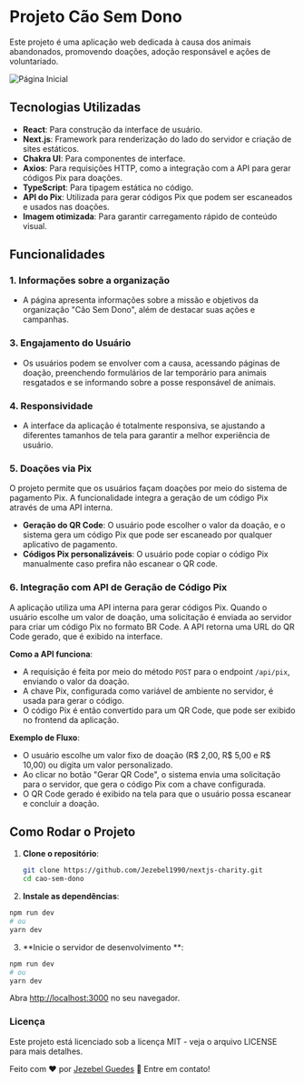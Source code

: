 # Projeto Cão Sem Dono

Este projeto é uma aplicação web dedicada à causa dos animais abandonados, promovendo doações, adoção responsável e ações de voluntariado.

![Página Inicial](public/img/screencapture-caosemdono.png)

## Tecnologias Utilizadas

- **React**: Para construção da interface de usuário.
- **Next.js**: Framework para renderização do lado do servidor e criação de sites estáticos.
- **Chakra UI**: Para componentes de interface.
- **Axios**: Para requisições HTTP, como a integração com a API para gerar códigos Pix para doações.
- **TypeScript**: Para tipagem estática no código.
- **API do Pix**: Utilizada para gerar códigos Pix que podem ser escaneados e usados nas doações.
- **Imagem otimizada**: Para garantir carregamento rápido de conteúdo visual.

## Funcionalidades

### 1. **Informações sobre a organização**
- A página apresenta informações sobre a missão e objetivos da organização "Cão Sem Dono", além de destacar suas ações e campanhas.


### 3. **Engajamento do Usuário**
- Os usuários podem se envolver com a causa, acessando páginas de doação, preenchendo formulários de lar temporário para animais resgatados e se informando sobre a posse responsável de animais.

### 4. **Responsividade**
- A interface da aplicação é totalmente responsiva, se ajustando a diferentes tamanhos de tela para garantir a melhor experiência de usuário.

### 5. **Doações via Pix**
   O projeto permite que os usuários façam doações por meio do sistema de pagamento Pix. A funcionalidade integra a geração de um código Pix através de uma API interna. 
   - **Geração do QR Code**: O usuário pode escolher o valor da doação, e o sistema gera um código Pix que pode ser escaneado por qualquer aplicativo de pagamento.
   - **Códigos Pix personalizáveis**: O usuário pode copiar o código Pix manualmente caso prefira não escanear o QR code.
   
### 6. **Integração com API de Geração de Código Pix**
   A aplicação utiliza uma API interna para gerar códigos Pix. Quando o usuário escolhe um valor de doação, uma solicitação é enviada ao servidor para criar um código Pix no formato BR Code. A API retorna uma URL do QR Code gerado, que é exibido na interface.
   
   **Como a API funciona**:
   - A requisição é feita por meio do método `POST` para o endpoint `/api/pix`, enviando o valor da doação.
   - A chave Pix, configurada como variável de ambiente no servidor, é usada para gerar o código.
   - O código Pix é então convertido para um QR Code, que pode ser exibido no frontend da aplicação.

  **Exemplo de Fluxo**:
- O usuário escolhe um valor fixo de doação (R$ 2,00, R$ 5,00 e R$ 10,00) ou digita um valor personalizado.
- Ao clicar no botão "Gerar QR Code", o sistema envia uma solicitação para o servidor, que gera o código Pix com a chave configurada.
- O QR Code gerado é exibido na tela para que o usuário possa escanear e concluir a doação.


## Como Rodar o Projeto

1. **Clone o repositório**:

   ```bash
   git clone https://github.com/Jezebel1990/nextjs-charity.git
   cd cao-sem-dono

2. **Instale as dependências**:

```bash
npm run dev
# ou
yarn dev
```

3.  **Inicie o servidor de desenvolvimento **:
```bash
npm run dev
# ou
yarn dev
```

Abra [http://localhost:3000](http://localhost:3000) no seu navegador.

### Licença
Este projeto está licenciado sob a licença MIT - veja o arquivo LICENSE para mais detalhes.

Feito com ♥ por [Jezebel Guedes](https://www.linkedin.com/in/jezebel-guedes/) 👋 Entre em contato!
